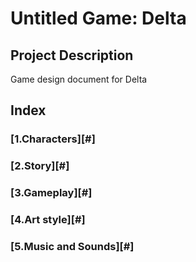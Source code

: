 <h1>Untitled Game: Delta</h1>

## Project Description

Game design document for Delta

## Index

### [1.Characters][#]
### [2.Story][#]
### [3.Gameplay][#]
### [4.Art style][#]
### [5.Music and Sounds][#]